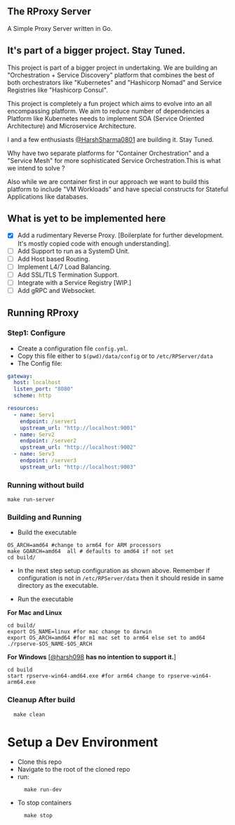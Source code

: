 ## The RProxy Server

A Simple Proxy Server written in Go.

## It's part of a bigger project. Stay Tuned.


This project is part of a bigger project in undertaking. We are building an "Orchestration + Service Discovery" platform that combines the best of both orchestrators like "Kubernetes" and "Hashicorp Nomad" and Service Registries like "Hashicorp Consul".

This project is completely a fun project which aims to evolve into an all encompassing platform. We aim to reduce number of dependencies a Platform like Kubernetes needs to implement SOA (Service Oriented Architecture) and Microservice Architecture.

I and a few enthusiasts [@HarshSharma0801](https://github.com/HarshSharma0801) are building it. Stay Tuned.

Why have two separate platforms for "Container Orchestration" and a "Service Mesh" for more sophisticated Service Orchestration.This is what we intend to solve ?

Also while we are container first in our approach we want to build this platform to include "VM Workloads" and have special constructs for Stateful Applications like databases.


## What is yet to be implemented here

- [X] Add a rudimentary Reverse Proxy. [Boilerplate for further development. It's mostly copied code with enough understanding].
- [ ] Add Support to run as a SystemD Unit.
- [ ] Add Host based Routing.
- [ ] Implement L4/7 Load Balancing.
- [ ] Add SSL/TLS Termination Support.
- [ ] Integrate with a Service Registry [WIP.]
- [ ] Add gRPC and Websocket.

## Running RProxy

### Step1: Configure
- Create a configuration file `config.yml`.
- Copy this file either to `$(pwd)/data/config` or to `/etc/RPServer/data`
- The Config file:  
```yaml
gateway:
  host: localhost
  listen_port: "8080"
  scheme: http

resources:
  - name: Serv1
    endpoint: /server1
    upstream_url: "http://localhost:9001"
  - name: Serv2
    endpoint: /server2
    upstream_url: "http://localhost:9002"
  - name: Serv3
    endpoint: /server3
    upstream_url: "http://localhost:9003"
```

### Running without build
```
make run-server
```

### Building and Running
- Build the executable
```
OS_ARCH=amd64 #change to arm64 for ARM processors
make GOARCH=amd64  all # defaults to amd64 if not set
cd build/
```  
- In the next step setup configuration as shown above. Remember if configuration is not in `/etc/RPServer/data` then it should reside in same directory as the executable.

- Run the executable

__For Mac and Linux__

```
cd build/
export OS_NAME=linux #for mac change to darwin
export OS_ARCH=amd64 #for m1 mac set to arm64 else set to amd64
./rpserve-$OS_NAME-$OS_ARCH
```  
  
__For Windows__ [[@harsh098](https://github.com/harsh098) **has no intention to support it.**]  

```
cd build
start rpserve-win64-amd64.exe #for arm64 change to rpserve-win64-arm64.exe
```

### Cleanup After build
```
  make clean
```

# Setup a Dev Environment
- Clone this repo
- Navigate to the root of the cloned repo
- run:
  ```
    make run-dev
  ```
- To stop containers
  ```
    make stop
  ```
